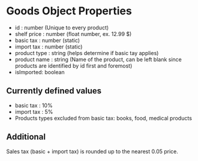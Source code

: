 # Goods Object Properties

- id : number (Unique to every product)
- shelf price : number (float number, ex. 12.99 $)
- basic tax : number (static)
- import tax : number (static)
- product type : string (helps determine if basic tay applies)
- product name : string (Name of the product, can be left blank since products are identified by id first and foremost)
- isImported: boolean

## Currently defined values
- basic tax : 10%
- import tax : 5%
- Products types excluded from basic tax: books, food, medical products

## Additional
Sales tax (basic + import tax) is rounded up to the nearest 0.05 price.

